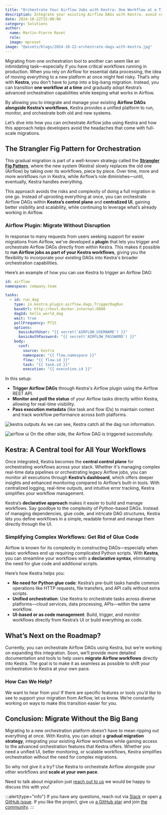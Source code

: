 ```yaml
---
title: "Orchestrate Your Airflow Jobs with Kestra: One Workflow at a Time"
description: Integrate your existing Airflow DAGs with Kestra, avoid complex migrations and get better monitoring, and simplified workflow management. Scale your workflows without the need to rewrite everything from scratch.
date: 2024-10-22T15:00:00
category: Solutions
author:
  name: Martin-Pierre Roset
  role:
  image: mproset
image: "@assets/blogs/2024-10-22-orchestrate-dags-with-kestra.jpg"
---
```


Migrating from one orchestration tool to another can seem like an intimidating task—especially if you have critical workflows running in production. When you rely on Airflow for essential data processing, the idea of moving everything to a new platform at once might feel risky. That’s why with **Kestra**, you don't have to jump into a big-bang migration. Instead, you can transition **one workflow at a time** and gradually adopt Kestra’s advanced orchestration capabilities while keeping what works in Airflow.

By allowing you to integrate and manage your existing **Airflow DAGs alongside Kestra’s workflows**, Kestra provides a unified platform to run, monitor, and orchestrate both old and new systems.

Let’s dive into how you can orchestrate Airflow jobs using Kestra and how this approach helps developers avoid the headaches that come with full-scale migrations.

## The Strangler Fig Pattern for Orchestration

This gradual migration is part of a well-known strategy called the [**Strangler Fig Pattern**](https://martinfowler.com/bliki/StranglerFigApplication.html), where the new system (Kestra) slowly replaces the old one (Airflow) by taking over its workflows, piece by piece. Over time, more and more workflows run in Kestra, while Airflow’s role diminishes—until, eventually, Kestra handles everything.

This approach avoids the risks and complexity of doing a full migration in one go. Instead of uprooting everything at once, you can orchestrate Airflow DAGs within **Kestra’s control plane** and **centralized UI**, gaining better visibility and scalability, while continuing to leverage what’s already working in Airflow.

### Airflow Plugin: Migrate Without Disruption

In response to many requests from users seeking support for easier migrations from Airflow, we've developed a **plugin** that lets you trigger and orchestrate Airflow DAGs directly from within Kestra. This makes it possible to **run Airflow jobs as part of your Kestra workflows**, giving you the flexibility to incorporate your existing DAGs into Kestra's broader orchestration capabilities.

Here’s an example of how you can use Kestra to trigger an Airflow DAG:

```yaml
id: airflow
namespace: company.team

tasks:
  - id: run_dag
    type: io.kestra.plugin.airflow.dags.TriggerDagRun
    baseUrl: http://host.docker.internal:8080
    dagId: hello_world_dag
    wait: true
    pollFrequency: PT1S
    options:
      basicAuthUser: "{{ secret('AIRFLOW_USERNAME') }}"
      basicAuthPassword: "{{ secret('AIRFLOW_PASSWORD') }}"
    body:
      conf:
        source: kestra
        namespace: "{{ flow.namespace }}"
        flow: "{{ flow.id }}"
        task: "{{ task.id }}"
        execution: "{{ execution.id }}"

```

In this setup:

- **Trigger Airflow DAGs** through Kestra's Airflow plugin using the Airflow REST API.
- **Monitor and poll the status** of your Airflow tasks directly within Kestra, allowing for real-time visibility.
- **Pass execution metadata** (like task and flow IDs) to maintain context and track workflow performance across both platforms.

![kestra outputs](@assets/blogs/2024-10-22-orchestrate-dags-with-kestra/kestra.png)
As we can see, Kestra catch all the dag run information.

![airflow ui](@assets/blogs/2024-10-22-orchestrate-dags-with-kestra/airflow.png)
On the other side, the Airflow DAG is triggered successfully.

## Kestra: A Central tool for All Your Workflows

Once integrated, Kestra becomes the **central control plane** for orchestrating workflows across your stack. Whether it's managing complex real-time data pipelines or orchestrating legacy Airflow jobs, you can monitor all executions through **Kestra’s dashboard**, which offers deeper insights and enhanced monitoring compared to Airflow’s built-in tools. With centralized logging, real-time outputs, and intuitive error tracking, Kestra simplifies your workflow management.

Kestra’s **declarative approach** makes it easier to build and manage workflows. Say goodbye to the complexity of Python-based DAGs. Instead of managing dependencies, glue code, and intricate DAG structures, Kestra lets you define workflows in a simple, readable format and manage them directly through the UI.

### Simplifying Complex Workflows: Get Rid of Glue Code

Airflow is known for its complexity in constructing DAGs—especially when basic workflows end up requiring complicated Python scripts. With **Kestra**, you can streamline your workflows with a **declarative syntax**, eliminating the need for glue code and additional scripts.

Here’s how Kestra helps you:

- **No need for Python glue code**: Kestra’s pre-built tasks handle common operations like HTTP requests, file transfers, and API calls without extra scripts.
- **Unified orchestration**: Use Kestra to orchestrate tasks across diverse platforms—cloud services, data processing, APIs—within the same workflow.
- **UI-based or as code management**: Build, trigger, and monitor workflows directly from Kestra’s UI or build everything as code.

## What’s Next on the Roadmap?

Currently, you can orchestrate Airflow DAGs using Kestra, but we’re working on expanding this integration. Soon, we’ll provide more detailed documentation and tools to help users **migrate Airflow workflows** directly into Kestra. The goal is to make it as seamless as possible to shift your orchestration to Kestra at your own pace.

### How Can We Help?

We want to hear from you! If there are specific features or tools you’d like to see to support your migration from Airflow, let us know. We’re constantly working on ways to make this transition easier for you.

## Conclusion: Migrate Without the Big Bang

Migrating to a new orchestration platform doesn’t have to mean ripping out everything at once. With Kestra, you can adopt a **gradual migration strategy**, integrating your existing Airflow workflows while gaining access to the advanced orchestration features that Kestra offers. Whether you need a unified UI, better monitoring, or scalable workflows, Kestra simplifies orchestration without the need for complex migrations.

So why not give it a try? Use Kestra to orchestrate Airflow alongside your other workflows and **scale at your own pace**.

Need to talk about migration just [reach out to us](/demo) we would be happy to discuss this with you!

:::alert{type="info"}
If you have any questions, reach out via [Slack](https://kestra.io/slack) or open [a GitHub issue](https://github.com/kestra-io/kestra).
If you like the project, give us [a GitHub star](https://github.com/kestra-io/kestra) and join [the community](https://kestra.io/slack).
:::
